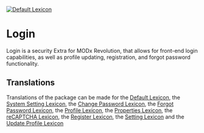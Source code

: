 [![Default Lexicon](https://hosted.weblate.org/widgets/modx-extras/-/modx-login-standard/svg-badge.svg)](https://hosted.weblate.org/projects/modx-extras/modx-login-standard/)

# Login

Login is a security Extra for MODx Revolution, that allows for front-end login capabilities, as well as profile
updating, registration, and forgot password functionality.

## Translations
Translations of the package can be made for
the [Default Lexicon](https://hosted.weblate.org/projects/modx-extras/modx-imageplus-standard/),
the [System Setting Lexicon](https://hosted.weblate.org/projects/modx-extras/modx-imageplus-system-settings/), 
the [Change Password Lexicon](https://hosted.weblate.org/projects/modx-extras/modx-imageplus-system-settings/), 
the [Forgot Password Lexicon](https://hosted.weblate.org/projects/modx-extras/modx-imageplus-system-settings/), 
the [Profile Lexicon](https://hosted.weblate.org/projects/modx-extras/modx-imageplus-system-settings/), 
the [Properties Lexicon](https://hosted.weblate.org/projects/modx-extras/modx-imageplus-system-settings/), 
the [reCAPTCHA Lexicon](https://hosted.weblate.org/projects/modx-extras/modx-imageplus-system-settings/), 
the [Register Lexicon](https://hosted.weblate.org/projects/modx-extras/modx-imageplus-system-settings/), 
the [Setting Lexicon](https://hosted.weblate.org/projects/modx-extras/modx-imageplus-system-settings/) and
the [Update Profile Lexicon](https://hosted.weblate.org/projects/modx-extras/modx-imageplus-system-settings/) 
